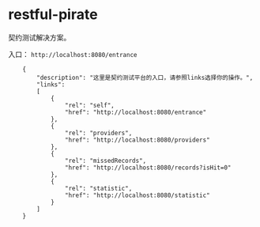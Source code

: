 # restful-pirate
契约测试解决方案。

入口：
```http://localhost:8080/entrance```

```
    {
        "description": "这里是契约测试平台的入口，请参照links选择你的操作。",
        "links":
        [
            {
                "rel": "self",
                "href": "http://localhost:8080/entrance"
            },
            {
                "rel": "providers",
                "href": "http://localhost:8080/providers"
            },
            {
                "rel": "missedRecords",
                "href": "http://localhost:8080/records?isHit=0"
            },
            {
                "rel": "statistic",
                "href": "http://localhost:8080/statistic"
            }
        ]
    }

